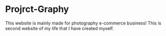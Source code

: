 # Projrct-Graphy
This website is mainly made for photography e-commerce business! This is second website of my life that I have created myself. 
